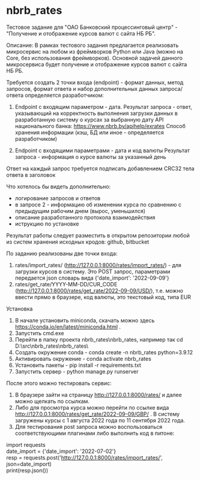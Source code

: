 # nbrb_rates
Тестовое задание для "ОАО Банковский процессинговый центр" - "Получение и отображение курсов валют с сайта НБ РБ".


Описание:
В рамках тестового задания предлагается реализовать микросервис на любом из фреймворков Python или Java (можно на Core, без использования фреймворков).
Основной задачей данного микросервиса будет получение и отображение курсов валют с сайта НБ РБ.

Требуется создать 2 точки входа (endpoint) - формат данных, метод запросов, формат ответа и набор дополнительных данных запроса/ответа определяется разработчиком:

1. Endpoint с входящим параметром - дата.
Результат запроса - ответ, указывающий на корректность выполнения загрузки данных в разработанную систему о курсах за выбранную дату
API национального банка: https://www.nbrb.by/apihelp/exrates
Способ хранения информации (кэш, БД или иное - определяется разработчиком)

2. Endpoint с входящими параметрами - дата и код валюты
Результат запроса - информация о курсе валюты за указанный день

Ответ на каждый запрос требуется подписать добавлением CRC32 тела ответа в заголовок

Что хотелось бы видеть дополнительно:
- логирование запросов и ответов
- в запросе 2 - информацию об изменении курса по сравнению с предыдущим рабочим днем (вырос, уменьшился)
- описание разработанного протокола взаимодействия
- иструкцию по установке

Результат работы следует разместить в открытом репозитории любой из систем хранения исходных кродов: github, bitbucket



По заданию реализованы две точки входа:
1. rates/import_rates/ (http://127.0.0.1:8000/rates/import_rates/) - для загрузки курсов в систему. Это POST запрос, параметрами передается json словарь вида {'date_import': '2022-09-09'}
2. rates/get_rate/YYYY-MM-DD/CUR_CODE (http://127.0.0.1:8000/rates/get_rate/2022-09-09/USD/), т.е. можно ввести прямо в браузере, код валюты, это текстовый код, типа EUR

Установка
1. В начале установить miniconda, скачать можно здесь https://conda.io/en/latest/miniconda.html .
2. Запустить cmd.exe
3. Перейти в папку проекта nbrb_rates\nbrb_rates, например так cd D:\src\nbrb_rates\nbrb_rates\
4. Создать окружение conda - conda create -n nbrb_rates python=3.9.12
5. Активировать окружение - conda activate nbrb_rates
6. Установить пакеты - pip install -r requirements.txt
7. Запустить сервер - python manage.py runserver

После этого можно тестировать сервис:
1. В браузере зайти на страницу http://127.0.0.1:8000/rates/ и далее можно щелкать по ссылкам.
2. Либо для просмотра курса можно перейти по ссылке вида http://127.0.0.1:8000/rates/get_rate/2022-09-09/GBP/ . В систему загружены курсы с 1 августа 2022 года по 11 сентября 2022 года.
3. Для тестирования post запроса можно воспользоваться соответствующими плагинами либо выполнить код в питоне:

import requests  
date_import = {'date_import': '2022-07-02'}  
resp = requests.post('http://127.0.0.1:8000/rates/import_rates/', json=date_import)  
print(resp.json())  
